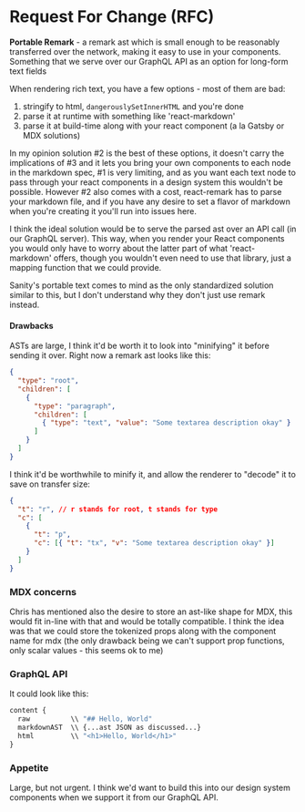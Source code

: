 # Request For Change (RFC)

**Portable Remark** - a remark ast which is small enough to be reasonably transferred over the network, making it easy to use in your components. Something that we serve over our GraphQL API as an option for long-form text fields

When rendering rich text, you have a few options - most of them are bad:

1. stringify to html, `dangerouslySetInnerHTML` and you're done
2. parse it at runtime with something like 'react-markdown'
3. parse it at build-time along with your react component (a la Gatsby or MDX solutions)

In my opinion solution #2 is the best of these options, it doesn't carry the implications of #3 and it lets you bring your own components to each node in the markdown spec, #1 is very limiting, and as you want each text node to pass through your react components in a design system this wouldn't be possible. However #2 also comes with a cost, react-remark has to parse your markdown file, and if you have any desire to set a flavor of markdown when you're creating it you'll run into issues here.

I think the ideal solution would be to serve the parsed ast over an API call (in our GraphQL server). This way, when you render your React components you would only have to worry about the latter part of what 'react-markdown' offers, though you wouldn't even need to use that library, just a mapping function that we could provide.

Sanity's portable text comes to mind as the only standardized solution similar to this, but I don't understand why they don't just use remark instead.

#### Drawbacks

ASTs are large, I think it'd be worth it to look into "minifying" it before sending it over. Right now a remark ast looks like this:

```json
{
  "type": "root",
  "children": [
    {
      "type": "paragraph",
      "children": [
        { "type": "text", "value": "Some textarea description okay" }
      ]
    }
  ]
}
```

I think it'd be worthwhile to minify it, and allow the renderer to "decode" it to save on transfer size:

```json
{
  "t": "r", // r stands for root, t stands for type
  "c": [
    {
      "t": "p",
      "c": [{ "t": "tx", "v": "Some textarea description okay" }]
    }
  ]
}
```

### MDX concerns

Chris has mentioned also the desire to store an ast-like shape for MDX, this would fit in-line with that and would be totally compatible. I think the idea was that we could store the tokenized props along with the component name for mdx (the only drawback being we can't support prop functions, only scalar values - this seems ok to me)

### GraphQL API

It could look like this:

```graphql
content {
  raw          \\ "## Hello, World"
  markdownAST  \\ {...ast JSON as discussed...}
  html         \\ "<h1>Hello, World</h1>"
}
```

### Appetite

Large, but not urgent. I think we'd want to build this into our design system components when we support it from our GraphQL API.
